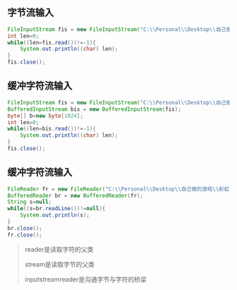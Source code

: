 ## 字节流输入

```java
FileInputStream fis = new FileInputStream("C:\\Personal\\Desktop\\自己做的游戏\\彩虹屁生成器\\1.txt");
int len=0;
while((len=fis.read())!=-1){
    System.out.println((char) len);
}
fis.close();
```

## 缓冲字符流输入

```java
FileInputStream fis = new FileInputStream("C:\\Personal\\Desktop\\自己做的游戏\\彩虹屁生成器\\1.txt");
BufferedInputStream bis = new BufferedInputStream(fis);
byte[] b=new byte[1024];
int len=0;
while((len=bis.read())!=-1){
    System.out.println((char) len);
}
fis.close();
```

## 缓冲字符流输入

```java
FileReader fr = new FileReader("C:\\Personal\\Desktop\\自己做的游戏\\彩虹屁生成器\\1.txt");
BufferedReader br = new BufferedReader(fr);
String s=null;
while((s=br.readLine())!=null){
    System.out.println(s);
}
br.close();
fr.close();
```

> reader是读取字符的父类
>
> stream是读取字节的父类
>
> inputstreamreader是沟通字节与字符的桥梁
